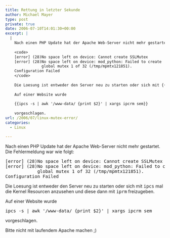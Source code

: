 ```yaml
---
title: Rettung in letzter Sekunde
author: Michael Mayer
type: post
private: true
date: 2006-07-10T14:01:30+00:00
excerpt: |
  |
    Nach einen PHP Update hat der Apache Web-Server nicht mehr gestartet. Die Fehlermeldung war wie folgt:
    
    <code>
    [error] (28)No space left on device: Cannot create SSLMutex
    [error] (28)No space left on device: mod_python: Failed to create 
                global mutex 1 of 32 (/tmp/mpmtx121851).
    Configuration Failed
    </code>
    
    Die Loesung ist entweder den Server neu zu starten oder sich mit {{ipcs}} mal die Kernel Resourcen anzusehen und diese dann mit {{iprm}} freizugeben. 
    
    Auf einer Website wurde
    
    {{ipcs -s | awk '/www-data/ {print $2}' | xargs ipcrm sem}}
    
    vorgeschlagen.
url: /2006/07/linux-mutex-error/
categories:
  - Linux

---
```

Nach einen PHP Update hat der Apache Web-Server nicht mehr gestartet. Die Fehlermeldung war wie folgt:

<pre>[error] (28)No space left on device: Cannot create SSLMutex
[error] (28)No space left on device: mod_python: Failed to create
            global mutex 1 of 32 (/tmp/mpmtx121851).
Configuration Failed</pre>

Die Loesung ist entweder den Server neu zu starten oder sich mit <tt>ipcs</tt> mal die Kernel Resourcen anzusehen und diese dann mit <tt>iprm</tt> freizugeben.

Auf einer Website wurde

<tt>ipcs -s | awk '/www-data/ {print $2}' | xargs ipcrm sem</tt>

vorgeschlagen.

Bitte nicht mit laufendem Apache machen ;)